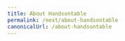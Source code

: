```yaml
---
title: About Handsontable
permalink: /next/about-handsontable
canonicalUrl: /about-handsontable
---
```



